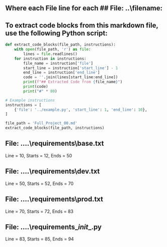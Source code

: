 ## Where each File line for each ## File: ..\filename: 

## To extract code blocks from this markdown file, use the following Python script:

```python
def extract_code_blocks(file_path, instructions):
    with open(file_path, 'r') as file:
        lines = file.readlines()
    for instruction in instructions:
        file_name = instruction['file']
        start_line = instruction['start_line'] - 1
        end_line = instruction['end_line']
        code = ''.join(lines[start_line:end_line])
        print(f"## Extracted Code from {file_name}")
        print(code)
        print("#" * 80)

# Example instructions
instructions = [
    {'file': '../example.py', 'start_line': 1, 'end_line': 10},
]

file_path = 'Full_Project_00.md'
extract_code_blocks(file_path, instructions)
```

## File: ..\..\requirements\base.txt
Line = 10, Starts = 12, Ends = 50

## File: ..\..\requirements\dev.txt
Line = 50, Starts = 52, Ends = 70

## File: ..\..\requirements\prod.txt
Line = 70, Starts = 72, Ends = 83

## File: ..\..\requirements\__init__.py
Line = 83, Starts = 85, Ends = 94

